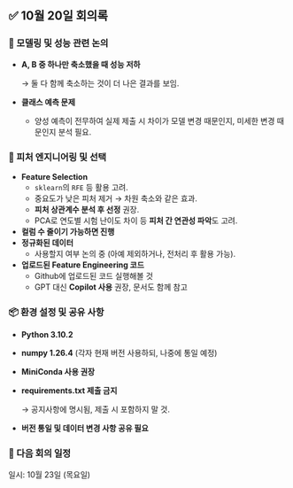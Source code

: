 ## ✅ 10월 20일 회의록

### 🔧 모델링 및 성능 관련 논의

- **A, B 중 하나만 축소했을 때 성능 저하**
    
    → 둘 다 함께 축소하는 것이 더 나은 결과를 보임.
    
- **클래스 예측 문제**
    - 양성 예측이 전무하여 실제 제출 시 차이가 모델 변경 때문인지, 미세한 변경 때문인지 분석 필요.

### 🧪 피처 엔지니어링 및 선택

- **Feature Selection**
    - `sklearn`의 `RFE` 등 활용 고려.
    - 중요도가 낮은 피처 제거 → 차원 축소와 같은 효과.
    - **피처 상관계수 분석 후 선정** 권장.
    - PCA로 연도별 시험 난이도 차이 등 **피처 간 연관성 파악**도 고려.
- **컬럼 수 줄이기 가능하면 진행**
- **정규화된 데이터**
    - 사용할지 여부 논의 중 (아예 제외하거나, 전처리 후 활용 가능).
- **업로드된 Feature Engineering 코드**
    - Github에 업로드된 코드 실행해볼 것
    - GPT 대신 **Copilot 사용** 권장, 문서도 함께 참고

### 📦 환경 설정 및 공유 사항

- **Python 3.10.2**
- **numpy 1.26.4** (각자 현재 버전 사용하되, 나중에 통일 예정)
- **MiniConda 사용 권장**
- **requirements.txt 제출 금지**
    
    → 공지사항에 명시됨, 제출 시 포함하지 말 것.
    
- **버전 통일 및 데이터 변경 사항 공유 필요**


### 📅 다음 회의 일정
일시: 10월 23일 (목요일)
